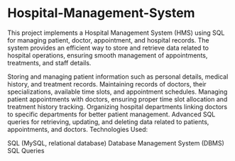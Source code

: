 # Hospital-Management-System
This project implements a Hospital Management System (HMS) using SQL for managing patient, doctor, appointment, and hospital records. The system provides an efficient way to store and retrieve data related to hospital operations, ensuring smooth management of appointments, treatments, and staff details.

 Storing and managing patient information such as personal details, medical history, and treatment records.
 Maintaining records of doctors, their specializations, available time slots, and appointment schedules.
 Managing patient appointments with doctors, ensuring proper time slot allocation and treatment history tracking.
 Organizing hospital departments linking doctors to specific departments for better patient management.
 Advanced SQL queries for retrieving, updating, and deleting data related to patients, appointments, and doctors.
Technologies Used:

SQL (MySQL, relational database)
Database Management System (DBMS)
SQL Queries
